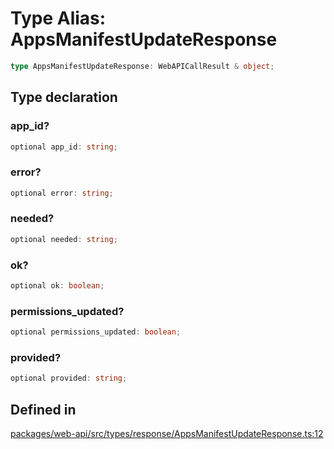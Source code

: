 # Type Alias: AppsManifestUpdateResponse

```ts
type AppsManifestUpdateResponse: WebAPICallResult & object;
```

## Type declaration

### app\_id?

```ts
optional app_id: string;
```

### error?

```ts
optional error: string;
```

### needed?

```ts
optional needed: string;
```

### ok?

```ts
optional ok: boolean;
```

### permissions\_updated?

```ts
optional permissions_updated: boolean;
```

### provided?

```ts
optional provided: string;
```

## Defined in

[packages/web-api/src/types/response/AppsManifestUpdateResponse.ts:12](https://github.com/slackapi/node-slack-sdk/blob/main/packages/web-api/src/types/response/AppsManifestUpdateResponse.ts#L12)

